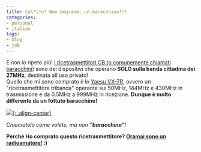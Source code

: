 ```yaml
---
title: Ca\*\*o! Non &egrave; un baracchino!!!
categories:
- personal
- italian
tags:
- blog
- job
---
```

E non lo ripeto più! [I ricetrasmettitori CB (o comunemente chiamati
baracchini)](http://it.wikipedia.org/wiki/Banda_cittadina
"http://it.wikipedia.org/wiki/Banda_cittadina" ) sono dei dispositivi che
operano **SOLO sulla banda cittadina dei 27MHz**, destinata all'uso privato!  
Quello che mi sono comprato è lo [Yaesu
VX-7R](http://www.yaesu.it/index.aspx?m=53&did=87
"http://www.yaesu.it/index.aspx?m=53&did=87" ), ovvero un "ricetrasmettitore
tribanda" operante sui 50MHz, 144MHz e 430MHz in trasmissione e da 0.5MHz a
999MHz in ricezione. **Dunque è molto differente da un fottuto baracchino!**  

[![]({{site.url}}/images/yaesu_vx-7r.jpg){: .align-center}]({{site.url}}/images/yaesu_vx-7r.jpg)

_Chiamatelo come volete, ma non **"baracchino"**!_

**Perché Ho comprato questo ricetrasmettitore? [Oramai sono un radioamatore!]({{site.url}}/2008/07/09/idoneo/ "{{site.url}}2008/07/09/idoneo/" ) :)**

